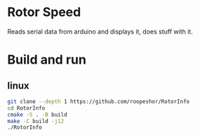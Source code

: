 # Rotor Speed

Reads serial data from arduino and displays it, does stuff with it.

# Build and run

## linux
```bash
git clone --depth 1 https://github.com/roopeshor/RotorInfo
cd RotorInfo
cmake -S . -B build
make -C build -j12
./RotorInfo
```
